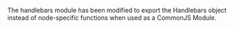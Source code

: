 The handlebars module has been modified to export the Handlebars object instead
of node-specific functions when used as a CommonJS Module.
